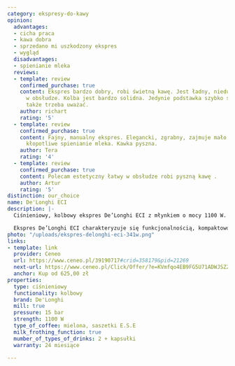 ```yaml
---
category: ekspresy-do-kawy
opinion:
  advantages:
  - cicha praca
  - kawa dobra
  - sprzedano mi uszkodzony ekspres
  - wygląd
  disadvantages:
  - spienianie mleka
  reviews:
  - template: review
    confirmed_purchase: true
    content: Ekspres bardzo dobry, robi świetną kawę. Jest ładny, nieduży i prosty
      w obsłudze. Kolba jest bardzo solidna. Jedynie podstawka szybko się rysuje,
      także trzeba uważać.
    author: richart
    rating: '5'
  - template: review
    confirmed_purchase: true
    content: Fajny, manualny ekspres. Elegancki, zgrabny, zajmuje mało miejsca. Trochę
      kłopotliwe spienianie mleka. Kawka pyszna.
    author: Tera
    rating: '4'
  - template: review
    confirmed_purchase: true
    content: Polecam estetyczny łatwy w obsłudze robi pyszną kawę .
    author: Artur
    rating: '5'
distinction: our_choice
name: De'Longhi ECI
description: |-
  Ciśnieniowy, kolbowy ekspres De’Longhi ECI z młynkiem o mocy 1100 W. wyposażony jest w profesjonalny Filtr Crema, System Cappuccino oraz funkcję podgrzewania filiżanek. Posiada dwa sposoby parzenia - z kawy mielonej oraz saszetek. Umożliwia przygotowywanie dwóch kaw jednocześnie.

  Ekspres De’Longhi ECI charakteryzuje się funkcjonalnością, kompaktowością, jak i ciekawym designem. Urządzenie posiada profesjonalny adapter filtr crema, umożliwiający przygotowanie kawy ze zmielonych ziaren, zachowując jej intensywny smak i aromat. Poza tradycyjnym espresso użytkownik ma także możliwość wyboru dużej czarnej kawy. Miłośnicy napojów mlecznych mogą natomiast przygotować dla siebie smaczne kremowe cappuccino, wykorzystując do tego dyszę spieniającą mleko pod ciśnieniem. Istnieje także możliwość parzenia kawy porcjowanej w saszetkach E.S.E. Idealną temperaturę napoju zapewnia innowacyjny system podgrzewania filiżanek.
photo: "/uploads/ekspres-delonghi-eci-341w.png"
links:
- template: link
  provider: Ceneo
  url: https://www.ceneo.pl/39190717#crid=358179&pid=21269
  next-url: https://www.ceneo.pl/Click/Offer/?e=KVmfqo4EB9FG5U71ADWJSZZOrrhowJD-uTT5hmbd25JS5dWn54pRpacZaKYiODRBhsm4m6ugr10tlTPdo7H1ziQApn-vvIZ19cOYWRVUCzThLqvTil6BLlYWOH2e_JHr9NEwz83LlT3IWNUnzynVapvIEoRjAB1z2HbXgmcHeRsMDd8QYFr_uuu-FKzAhGXfIt_7K3mFiq6hLbsWDO-liI6lpPFAACNRneiCXqa_yljJtxbiEjl511LlDfsjIWlI_BKG-uQeWMSO5vnf_uLdIMSFtrB-oqXXmze-5TRMievl-wZqBhkbC_ioEU04mdVdJVjCFEEN5CEjTfLDLZ3qtKVQTMJZBQ3dE7VYwGSpVOcfmvRXeydTVKVQTMJZBQ3dMqol38BY3tqSm5FMKmS0fLqT4t-ll5msVdNuDgHp5RralsmRtfOdIFKUpgFxmh3c-ZwhA6pcB6TM18NfwSEWFtvjStusRsRk1OjPnkPAqWDjXkffUmhIG0zUseluYiia3yS3F8XnfEA=&a=2&rc=notset
  anchor: Kup od 625,00 zł
properties:
  type: ciśnieniowy
  functionality: kolbowy
  brand: De'Longhi
  mill: true
  pressure: 15 bar
  strength: 1100 W
  type_of_coffee: mielona, saszetki E.S.E
  milk_frothing_function: true
  mumber_of_types_of_drinks: 2 + kapsułki
  warranty: 24 miesiące

---
```

